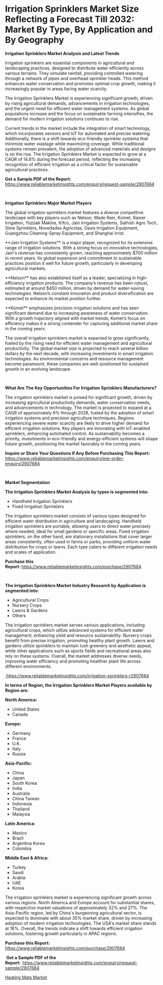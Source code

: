 <p><h1>Irrigation Sprinklers Market Size Reflecting a Forecast Till 2032: Market By Type, By Application and By Geography</h1></p><p><strong>Irrigation Sprinklers Market Analysis and Latest Trends</strong></p>
<p><p>Irrigation sprinklers are essential components in agricultural and landscaping practices, designed to distribute water efficiently across various terrains. They simulate rainfall, providing controlled watering through a network of pipes and overhead sprinkler heads. This method enhances water conservation and promotes optimal crop growth, making it increasingly popular in areas facing water scarcity.</p><p>The Irrigation Sprinklers Market is experiencing significant growth, driven by rising agricultural demands, advancements in irrigation technologies, and the urgent need for efficient water management systems. As global populations increase and the focus on sustainable farming intensifies, the demand for modern irrigation solutions continues to rise. </p><p>Current trends in the market include the integration of smart technology, which incorporates sensors and IoT for automated and precise watering. Additionally, there is a shift towards eco-friendly sprinkler systems that minimize water wastage while maximizing coverage. While traditional systems remain prevalent, the adoption of advanced materials and designs is on the rise. The Irrigation Sprinklers Market is expected to grow at a CAGR of 14.8% during the forecast period, reflecting the increasing recognition of efficient irrigation as a critical factor for sustainable agricultural practices.</p></p>
<p><strong>Get a Sample PDF of the Report:&nbsp;</strong> <a href="https://www.reliablemarketinsights.com/enquiry/request-sample/2907684?utm_campaign=1938&utm_medium=2&utm_source=Github&utm_content=ia&utm_term=12032025&utm_id=irrigation-sprinklers">https://www.reliablemarketinsights.com/enquiry/request-sample/2907684</a></p>
<p>&nbsp;</p>
<p><strong>Irrigation Sprinklers Major Market Players</strong></p>
<p><p>The global irrigation sprinklers market features a diverse competitive landscape with key players such as Nelson, Wade Rain, Komet, Rainer Irrigation, Yüzüak Makine, Kifco, Jain Irrigation Systems, Sathish Agro Tech, Sime Sprinklers, Novedades Agricolas, Oasis Irrigation Equipment, Guangzhou Cleaning-Spray Equipment, and Shanghai Irrist.</p><p>**Jain Irrigation Systems** is a major player, recognized for its extensive range of irrigation solutions. With a strong focus on innovative technologies, Jain's revenue has consistently grown, reaching approximately $700 million in recent years. Its global expansion and commitment to sustainable practices position it well for future growth, particularly in developing agricultural markets.</p><p>**Nelson** has also established itself as a leader, specializing in high-efficiency irrigation products. The company’s revenue has been robust, estimated at around $450 million, driven by demand for water-saving technologies. Nelson’s constant innovation and product diversification are expected to enhance its market position further.</p><p>**Komet** emphasizes precision irrigation solutions and has seen significant demand due to increasing awareness of water conservation. With a growth trajectory aligned with market trends, Komet’s focus on efficiency makes it a strong contender for capturing additional market share in the coming years.</p><p>The overall irrigation sprinklers market is expected to grow significantly, fueled by the rising need for efficient water management and agricultural productivity. The global market size is projected to reach several billion dollars by the next decade, with increasing investments in smart irrigation technologies. As environmental concerns and resource management become paramount, these companies are well-positioned for sustained growth in an evolving landscape.</p></p>
<p>&nbsp;</p>
<p><strong>What Are The Key Opportunities For Irrigation Sprinklers Manufacturers?</strong></p>
<p><p>The irrigation sprinklers market is poised for significant growth, driven by increasing agricultural productivity demands, water conservation needs, and advancements in technology. The market is projected to expand at a CAGR of approximately 6% through 2028, fueled by the adoption of smart irrigation systems and precision agriculture techniques. Regions experiencing severe water scarcity are likely to drive higher demand for efficient irrigation solutions. Key players are innovating with IoT-enabled sprinklers, enhancing automated control. As sustainability becomes a priority, investments in eco-friendly and energy-efficient systems will shape future growth, positioning the market favorably in the coming years.</p></p>
<p><strong>Inquire or Share Your Questions If Any Before Purchasing This Report:</strong> <a href="https://www.reliablemarketinsights.com/enquiry/pre-order-enquiry/2907684?utm_campaign=1938&utm_medium=2&utm_source=Github&utm_content=ia&utm_term=12032025&utm_id=irrigation-sprinklers">https://www.reliablemarketinsights.com/enquiry/pre-order-enquiry/2907684</a></p>
<p>&nbsp;</p>
<p><strong>Market Segmentation</strong></p>
<p><strong>The Irrigation Sprinklers Market Analysis by types is segmented into:</strong></p>
<p><ul><li>Handheld Irrigation Sprinklers</li><li>Fixed Irrigation Sprinklers</li></ul></p>
<p><p>The irrigation sprinklers market consists of various types designed for efficient water distribution in agriculture and landscaping. Handheld irrigation sprinklers are portable, allowing users to direct water precisely where needed, ideal for small gardens or specific areas. Fixed irrigation sprinklers, on the other hand, are stationary installations that cover larger areas consistently, often used in farms or parks, providing uniform water distribution for crops or lawns. Each type caters to different irrigation needs and scales of application.</p></p>
<p><strong>Purchase this Report:&nbsp;</strong><a href="https://www.reliablemarketinsights.com/purchase/2907684?utm_campaign=1938&utm_medium=2&utm_source=Github&utm_content=ia&utm_term=12032025&utm_id=irrigation-sprinklers">https://www.reliablemarketinsights.com/purchase/2907684</a></p>
<p>&nbsp;</p>
<p><strong>The Irrigation Sprinklers Market Industry Research by Application is segmented into:</strong></p>
<p><ul><li>Agricultural Crops</li><li>Nursery Crops</li><li>Lawns & Gardens</li><li>Others</li></ul></p>
<p><p>The irrigation sprinklers market serves various applications, including agricultural crops, which utilize advanced systems for efficient water management, enhancing yield and resource sustainability. Nursery crops benefit from precise irrigation, promoting healthy plant growth. Lawns and gardens utilize sprinklers to maintain lush greenery and aesthetic appeal, while other applications such as sports fields and recreational areas also rely on these systems. Overall, the market addresses diverse needs, improving water efficiency and promoting healthier plant life across different environments.</p></p>
<p><a href="https://www.reliablemarketinsights.com/irrigation-sprinklers-r2907684?utm_campaign=1938&utm_medium=2&utm_source=Github&utm_content=ia&utm_term=12032025&utm_id=irrigation-sprinklers">&nbsp;https://www.reliablemarketinsights.com/irrigation-sprinklers-r2907684</a></p>
<p><strong>In terms of Region, the Irrigation Sprinklers Market Players available by Region are:</strong></p>
<p>
    <p> <strong> North America: </strong>
        <ul>
            <li>United States</li>
            <li>Canada</li>
        </ul>
        </p> 
    <p> <strong> Europe: </strong>
        <ul>
            <li>Germany</li>
            <li>France</li>
            <li>U.K.</li>
            <li>Italy</li>
            <li>Russia</li>
        </ul>
        </p> 
    <p> <strong> Asia-Pacific: </strong>
        <ul>
            <li>China</li>
            <li>Japan</li>
            <li>South Korea</li>
            <li>India</li>
            <li>Australia</li>
            <li>China Taiwan</li>
            <li>Indonesia</li>
            <li>Thailand</li>
            <li>Malaysia</li>
        </ul>
        </p> 
    <p> <strong> Latin America: </strong>
        <ul>
            <li>Mexico</li>
            <li>Brazil</li>
            <li>Argentina Korea</li>
            <li>Colombia</li>
        </ul>
        </p> 
    <p> <strong> Middle East & Africa: </strong>
        <ul>
            <li>Turkey</li>
            <li>Saudi</li>
            <li>Arabia</li>
            <li>UAE</li>
            <li>Korea</li>
        </ul>
    </p>
    </p>
<p><p>The irrigation sprinklers market is experiencing significant growth across various regions. North America and Europe account for substantial shares, with respective market valuations of approximately 32% and 27%. The Asia-Pacific region, led by China's burgeoning agricultural sector, is expected to dominate with about 35% market share, driven by increasing adoption of modern irrigation technologies. The USA's market share stands at 18%. Overall, the trends indicate a shift towards efficient irrigation solutions, fostering growth particularly in APAC regions.</p></p>
<p><strong>Purchase this Report: </strong><a href="https://www.reliablemarketinsights.com/purchase/2907684?utm_campaign=1938&utm_medium=2&utm_source=Github&utm_content=ia&utm_term=12032025&utm_id=irrigation-sprinklers">https://www.reliablemarketinsights.com/purchase/2907684</a></p>
<p>&nbsp;<strong>Get a Sample PDF of the Report:&nbsp;&nbsp;</strong><a href="https://www.reliablemarketinsights.com/enquiry/request-sample/2907684?utm_campaign=1938&utm_medium=2&utm_source=Github&utm_content=ia&utm_term=12032025&utm_id=irrigation-sprinklers">https://www.reliablemarketinsights.com/enquiry/request-sample/2907684</a></p>
<p><strong></strong></p>
<p><p><a href="https://github.com/gullattedenna/Market-Research-Report-List-1/blob/main/heating-mats-market.md?utm_campaign=1938&utm_medium=2&utm_source=Github&utm_content=ia&utm_term=12032025&utm_id=irrigation-sprinklers">Heating Mats Market</a></p></p>